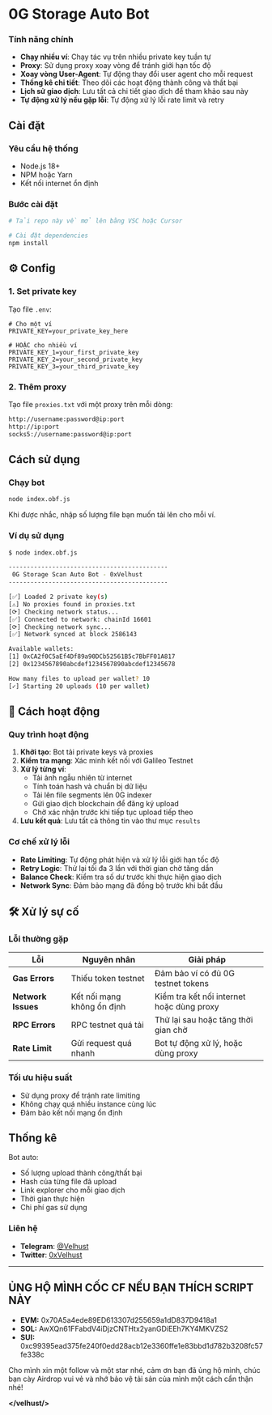# 0G Storage Auto Bot

### Tính năng chính

-  **Chạy nhiều ví**: Chạy tác vụ trên nhiều private key tuần tự
-  **Proxy**: Sử dụng proxy xoay vòng để tránh giới hạn tốc độ
-  **Xoay vòng User-Agent**: Tự động thay đổi user agent cho mỗi request
-  **Thống kê chi tiết**: Theo dõi các hoạt động thành công và thất bại
-  **Lịch sử giao dịch**: Lưu tất cả chi tiết giao dịch để tham khảo sau này
-  **Tự động xử lý nếu gặp lỗi**: Tự động xử lý lỗi rate limit và retry

##  Cài đặt

### Yêu cầu hệ thống

- Node.js 18+ 
- NPM hoặc Yarn
- Kết nối internet ổn định

### Bước cài đặt

```bash
# Tải repo này về mở lên bằng VSC hoặc Cursor

# Cài đặt dependencies
npm install
```

## ⚙️ Config

### 1. Set private key

Tạo file `.env`:

```env
# Cho một ví
PRIVATE_KEY=your_private_key_here

# HOẶC cho nhiều ví
PRIVATE_KEY_1=your_first_private_key
PRIVATE_KEY_2=your_second_private_key
PRIVATE_KEY_3=your_third_private_key
```

### 2. Thêm proxy

Tạo file `proxies.txt` với một proxy trên mỗi dòng:

```txt
http://username:password@ip:port
http://ip:port
socks5://username:password@ip:port
```

##  Cách sử dụng

### Chạy bot

```bash
node index.obf.js
```

Khi được nhắc, nhập số lượng file bạn muốn tải lên cho mỗi ví.

### Ví dụ sử dụng

```bash
$ node index.obf.js

--------------------------------------------
 0G Storage Scan Auto Bot - 0xVelhust
--------------------------------------------

[✅] Loaded 2 private key(s)
[⚠] No proxies found in proxies.txt
[⟳] Checking network status...
[✅] Connected to network: chainId 16601
[⟳] Checking network sync...
[✅] Network synced at block 2586143

Available wallets:
[1] 0xCA2f0C5aEf4Df89a90DCb52561B5c7BbFF01A817
[2] 0x1234567890abcdef1234567890abcdef12345678

How many files to upload per wallet? 10
[✓] Starting 20 uploads (10 per wallet)
```

## 🔧 Cách hoạt động

### Quy trình hoạt động

1. **Khởi tạo**: Bot tải private keys và proxies
2. **Kiểm tra mạng**: Xác minh kết nối với Galileo Testnet
3. **Xử lý từng ví**:
   - Tải ảnh ngẫu nhiên từ internet
   - Tính toán hash và chuẩn bị dữ liệu
   - Tải lên file segments lên 0G indexer
   - Gửi giao dịch blockchain để đăng ký upload
   - Chờ xác nhận trước khi tiếp tục upload tiếp theo
4. **Lưu kết quả**: Lưu tất cả thông tin vào thư mục `results`

### Cơ chế xử lý lỗi

- **Rate Limiting**: Tự động phát hiện và xử lý lỗi giới hạn tốc độ
- **Retry Logic**: Thử lại tối đa 3 lần với thời gian chờ tăng dần
- **Balance Check**: Kiểm tra số dư trước khi thực hiện giao dịch
- **Network Sync**: Đảm bảo mạng đã đồng bộ trước khi bắt đầu

## 🛠️ Xử lý sự cố

### Lỗi thường gặp

| Lỗi | Nguyên nhân | Giải pháp |
|-----|-------------|-----------|
| **Gas Errors** | Thiếu token testnet | Đảm bảo ví có đủ 0G testnet tokens |
| **Network Issues** | Kết nối mạng không ổn định | Kiểm tra kết nối internet hoặc dùng proxy |
| **RPC Errors** | RPC testnet quá tải | Thử lại sau hoặc tăng thời gian chờ |
| **Rate Limit** | Gửi request quá nhanh | Bot tự động xử lý, hoặc dùng proxy |

### Tối ưu hiệu suất

- Sử dụng proxy để tránh rate limiting
- Không chạy quá nhiều instance cùng lúc
- Đảm bảo kết nối mạng ổn định

##  Thống kê

Bot auto:

- Số lượng upload thành công/thất bại
- Hash của từng file đã upload
- Link explorer cho mỗi giao dịch
- Thời gian thực hiện
- Chi phí gas sử dụng


### Liên hệ

- **Telegram**: [@Velhust](https://t.me/velhust0x)
- **Twitter**: [0xVelhust](https://x.com/0xVelhust)

---

## ỦNG HỘ MÌNH CỐC CF NẾU BẠN THÍCH SCRIPT NÀY

- **EVM:** 0x70A5a4ede89ED613307d255659a1dD837D9418a1
- **SOL:** AwXQn61FFabdV4iDjzCNTHtx2yanGDiEEh7KY4MKVZS2
- **SUI:** 0xc99395ead375fe240f0edd28acb12e3360ffe1e83bbd1d782b3208fc57fe338c

Cho mình xin một follow và một star nhé, cảm ơn bạn đã ủng hộ mình, chúc bạn cày Airdrop vui vẻ và nhớ bảo vệ tải sản của mình một cách cẩn thận nhé!

**</velhust/>**

